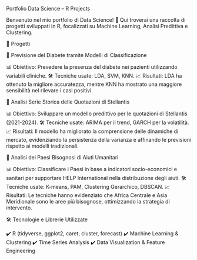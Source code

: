 Portfolio Data Science – R Projects

Benvenuto nel mio portfolio di Data Science! 🚀
Qui troverai una raccolta di progetti sviluppati in R, focalizzati su Machine Learning, Analisi Predittiva e Clustering.

📌 Progetti

🔹 Previsione del Diabete tramite Modelli di Classificazione

📊 Obiettivo: Prevedere la presenza del diabete nei pazienti utilizzando variabili cliniche.
🛠️ Tecniche usate: LDA, SVM, KNN.
📈 Risultati: LDA ha ottenuto la migliore accuratezza, mentre KNN ha mostrato una maggiore sensibilità nel rilevare i casi positivi.

🔹 Analisi Serie Storica delle Quotazioni di Stellantis

📊 Obiettivo: Sviluppare un modello predittivo per le quotazioni di Stellantis (2021-2024).
🛠️ Tecniche usate: ARIMA per il trend, GARCH per la volatilità.
📈 Risultati: Il modello ha migliorato la comprensione delle dinamiche di mercato, evidenziando la persistenza della varianza e affinando le previsioni rispetto ai modelli tradizionali.

🔹 Analisi dei Paesi Bisognosi di Aiuti Umanitari

📊 Obiettivo: Classificare i Paesi in base a indicatori socio-economici e sanitari per supportare HELP International nella distribuzione degli aiuti.
🛠️ Tecniche usate: K-means, PAM, Clustering Gerarchico, DBSCAN.
📈 Risultati: Le tecniche hanno evidenziato che Africa Centrale e Asia Meridionale sono le aree più bisognose, ottimizzando la strategia di intervento.

🛠️ Tecnologie e Librerie Utilizzate

✔️ R (tidyverse, ggplot2, caret, cluster, forecast)
✔️ Machine Learning & Clustering
✔️ Time Series Analysis
✔️ Data Visualization & Feature Engineering
